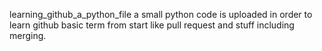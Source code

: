 learning_github_a_python_file
a small python  code  is uploaded in order to learn github basic term from start like pull request and stuff including merging.

